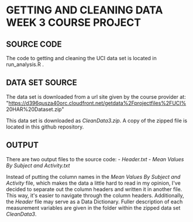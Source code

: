 GETTING AND CLEANING DATA WEEK 3 COURSE PROJECT 
=====================

## SOURCE CODE
The code to getting and cleaning the UCI data set is located in run_analysis.R .

## DATA SET SOURCE
The data set is downloaded from a url site given by the course provider at:
"https://d396qusza40orc.cloudfront.net/getdata%2Fprojectfiles%2FUCI%
20HAR%20Dataset.zip"

This data set is downloaded as _CleanData3.zip_. A copy of the zipped file is
located in this github repository.

## OUTPUT
There are two output files to the source code: - _Header.txt_ - _Mean Values By
Subject and Activity.txt_

Instead of putting the column names in the _Mean Values By Subject and Activity_
file, which makes the data a little hard to read in my opinion, I've decided to
separate out the column headers and written it in another file. This way, it's
easier to navigate through the column headers. Additionally, the _Header_ file
may serve as a Data Dictionary. Fuller description of each measurement variables
are given in the folder within the zipped data set _CleanData3_.
